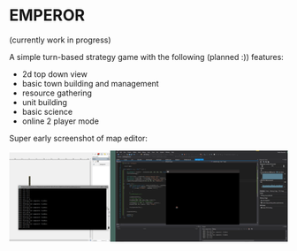 # EMPEROR
(currently work in progress)

A simple turn-based strategy game with the following (planned :)) features:

- 2d top down view
- basic town building and management
- resource gathering
- unit building
- basic science
- online 2 player mode


Super early screenshot of map editor:

![map editor wip](/screenshots/map_editor_wip1.PNG?raw=true "Map editor WIP")

